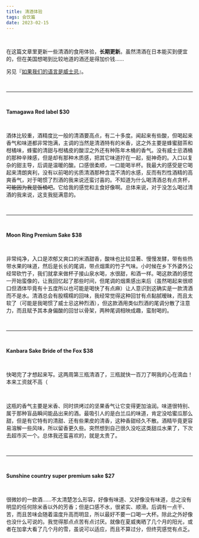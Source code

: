 ```yaml
---
title: 清酒体验
tags: 会饮篇
date: 2023-02-15
---
```




<br/>

在这篇文章里更新一些清酒的食用体验，**长期更新**。虽然清酒在日本能买到便宜的，但在美国想喝到比较地道的酒还是得加价钱……

另见『[如果我们的语言是威士忌](https://tianxianzi.me/2023/06/10/whisky/)』。

<br/>

---

<br/>

**Tamagawa Red label $30**

<br/>

酒体比较重，酒精度比一般的清酒要高点，有二十多度。闻起来有些酸，但喝起来香气和味道都非常饱满，主调的当然是清酒特有的米香，这之外主要是蜂蜜甜茶和柑橘味，蜂蜜的清甜与柑橘皮的酸涩之外还有种陈年木桶的香气。没有威士忌酒桶的那种辛辣感，但是却有那种木质感，把其它味道拧在一起，挺神奇的。入口以复杂的甜主导，后调是温暖的酸。口感很柔顺，一口能喝半杯。我最大的感受是它喝起来清朗爽利，没有以前喝的劣质清酒那种含混不清的水感，反而有烈性酒精的高爽香气，对于喝惯了烈酒的我来说还蛮讨喜的。不知道为什么喝清酒总有点贪杯，~~可能因为我是饭桶吧~~。它给我的感觉和主食好像啊。总体来说，对于没怎么喝过清酒的我来说，这支我挺满意的。

<br/>

---

<br/>

**Moon Ring Premium Sake $38**

<br/>

非常纯净，入口是浓郁又爽口的米酒甜香，酸味也比较显著、慢慢发酵，带有些热带水果的味道，然后是长长的尾调，带点烟熏的竹子气味。小时候在乡下外婆外公经常砍竹子，我们就拿来做杯子接山泉水喝，水很甜，和酒一样。喝这款酒的感觉一开始蛮像的，让我回忆起了那些时间，但尾调的烟熏感出来后（虽然喝起来很顺口但酒体毕竟有十五度所以也可能是喝快了有点麻）让人意识到这确实是一款清酒而不是水。清酒总会有股糯糯的回味，我经常觉得这种回甘有点黏腻暧昧，而且太软了（可能是我喝惯了威士忌这种烈酒），但这款酒用类似烈酒的尾调分散了注意力，而且赋予其本身偏酸的回甘以骨架，两种尾调相映成趣，蛮耐喝的。

<br/>

---

<br/>

**Kanbara Sake Bride of the Fox $38**

<br/>

快喝完了才想起来写。这两周第三瓶清酒了，三瓶就快一百刀了啊我的心在滴血！本来工资就不高（

<br/>

这瓶的香气主要是米香、同时烘烤过的坚果香气让它变得更加油润。味道很特别、属于那种盲品瞬间能品出来的酒。最吸引人的是白兰瓜的味道，肯定没哈蜜瓜那么甜，但是有它特有的清甜、还有些果皮的清香，这种香甜经久不散。酒精毕竟更容易溶解一些风味，所以留香更久些。突然想到自己很久没吃这类甜瓜水果了，下次去超市买一个。总体我还蛮喜欢的，就是太贵了。

<br/>

---

<br/>

**Sunshine country super premium sake $27**

<br/>

很微妙的一款酒……不太清楚怎么形容，好像有味道、又好像没有味道，总之没有明显的任何除米香以外的芳香；但是口感不水，很紧实、顺滑。后调有一点干、苦，而且苦味会随着温度升高而明显，所以最好不要一口喝一大杯。除此之外好像也没什么可说的。我觉得那点点苦有点讨厌。就像在夏威夷晒了几个月的阳光，或者在加拿大看了几个月的雪，虽说可以适应，而且不算过分，但终究感觉有点乏。